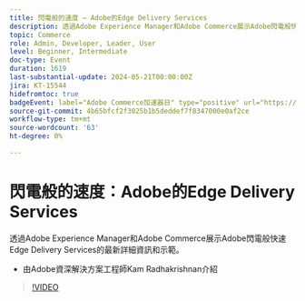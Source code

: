 ```yaml
---
title: 閃電般的速度 — Adobe的Edge Delivery Services
description: 透過Adobe Experience Manager和Adobe Commerce展示Adobe閃電般快速Edge Delivery Services的最新詳細資訊和示範。
topic: Commerce
role: Admin, Developer, Leader, User
level: Beginner, Intermediate
doc-type: Event
duration: 1619
last-substantial-update: 2024-05-21T00:00:00Z
jira: KT-15544
hidefromtoc: true
badgeEvent: label="Adobe Commerce加速器日" type="positive" url="https://experienceleague.adobe.com/en/docs/events/apac-commerce-recordings/2024/accelerator-day/overview.html"
source-git-commit: 4b65bfcf2f3025b1b5deddef7f8347000e0af2ce
workflow-type: tm+mt
source-wordcount: '63'
ht-degree: 0%

---
```



# 閃電般的速度：Adobe的Edge Delivery Services

透過Adobe Experience Manager和Adobe Commerce展示Adobe閃電般快速Edge Delivery Services的最新詳細資訊和示範。

+ 由Adobe資深解決方案工程師Kam Radhakrishnan介紹

>[!VIDEO](https://video.tv.adobe.com/v/3429271/?learn=on)
